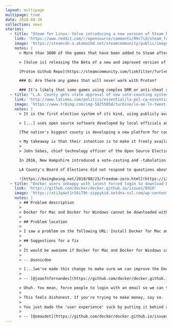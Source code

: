 ```yaml
---
layout: multipage
multipage: true
date: 2018-08-30
collection: news
stories:
  - title: "Steam for Linux: Valve introducing a new version of Steam Play"
    link: 'https://www.reddit.com/r/opensource/comments/99c7id/steam_for_linux_valve_introducing_a_new_version/'
    image: 'https://steamcdn-a.akamaihd.net/steamcommunity/public/images/clans/4178173/b7d725ea1a57c7f4b7992efaea0c10f3450a0ec1.png'
    notes: |
      > More than 3000 of the games that have been added to Steam after [2010] have included Linux support, with more titles being added every day.

      > [Valve is] releasing the Beta of a new and improved version of Steam Play to all Linux users! It includes a modified distribution of Wine, called Proton, to provide compatibility with Windows game titles.

      [Proton Github Repo](https://steamcommunity.com/linkfilter/?url=https://github.com/ValveSoftware/Proton/)

      ### Q: Are there any games that will never work with Proton?

      ### It's likely that some games using complex DRM or anti-cheat systems will be difficult, or even impossible to support.
  - title: "L.A. County gets state approval of new vote-counting system using open source software (or does it?)"
    link: 'http://www.latimes.com/politics/essential/la-pol-ca-essential-politics-may-2018-los-angeles-gets-the-state-s-approval-1534946283-htmlstory.html'
    image: 'https://www.trbimg.com/img-5825505d/turbine/la-me-ln-tweet-i-voted-sticker-20161108'
    notes: |
      > It is the first election system of its kind, using publicly available source code that has been certified for use in California.

      > [...] uses open source software developed by local officials and design experts.

      [The nation's biggest county is developing a new platform for counting ballots. Just don't go looking for the source code right away.](https://statescoop.com/los-angeles-countys-new-open-source-vote-tallying-system-isnt-open-source-just-yet)

      > My takeaway is that their intention is to make it freely available to other organizations, but today it's not. It's open source in the sense that it was paid for by public funds and the intent is to share it.
      >
      > John Sebes, chief technology officer of the Open Source Election Technology Institute

      In 2016, New Hampshire introduced a vote-casting and -tabulation system for blind voters called called "one4all," which is based on software first created by researchers at the University of Florida. That system, called [Prime III](https://github.com/HXRL/Prime-III) by the Florida developers, is also being reviewed by officials in Ohio.

      LA County's Board of Elections did not respond to questions about when it plans to share its source code or review potential collaborators

      ![https://boingboing.net/2018/08/23/freedom-zero.html](https://i2.wp.com/media.boingboing.net/wp-content/uploads/2018/08/77593-full.jpg)
  - title: "Docker users unhappy with latest forced login to download Docker and Docker Store images"
    link: 'https://github.com/docker/docker.github.io/issues/6910'
    image: 'https://xti3q4wt1r56i79t-zippykid.netdna-ssl.com/wp-content/uploads/2016/07/Building-Docker-Images.png'
    notes: |
      > ## Problem description
      > 
      > Docker for Mac and Docker for Windows cannot be downloaded without logging into Docker Store.
      > 
      > ## Problem location
      > 
      > I saw a problem on the following URL: Install Docker for Mac and Install Docker for Windows
      > 
      > ## Suggestions for a fix
      > 
      > It would be awesome if Docker for Mac and Docker for Windows could be downloaded without logging into Docker Store as not to make users jump through hoops. This was already previously possible, if I remember correctly.
      >
      > -- @sonicdoe

      > [...]we've made this change to make sure we can improve the Docker for Mac and Windows experience for users moving forward.
      >
      > -- [@joaofnfernandes](https://github.com/docker/docker.github.io/issues/6910#issuecomment-398819417)

      > Uhuh. You mean, force people to login with an email so we can target them with an ad campaign so we make money??
      >
      > This feels dishonest. If you're trying to make money, say so. 'improve user experience' is the oldest, lamest excuse in the book...
      >
      > You just made the 'user experience' suck by putting it behind a login-wall. One click installers are not new...and you don't need e-mail specific identifiers to collect install logs. I'm calling a giant load of baloney on this one.
      >
      > -- [@smaudet](https://github.com/docker/docker.github.io/issues/6910#issuecomment-401889471)
---
```

